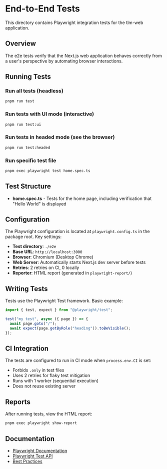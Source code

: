 # End-to-End Tests

This directory contains Playwright integration tests for the tlm-web application.

## Overview

The e2e tests verify that the Next.js web application behaves correctly from a user's perspective by automating browser interactions.

## Running Tests

### Run all tests (headless)

```bash
pnpm run test
```

### Run tests with UI mode (interactive)

```bash
pnpm run test:ui
```

### Run tests in headed mode (see the browser)

```bash
pnpm run test:headed
```

### Run specific test file

```bash
pnpm exec playwright test home.spec.ts
```

## Test Structure

- **home.spec.ts** - Tests for the home page, including verification that "Hello World" is displayed

## Configuration

The Playwright configuration is located at `playwright.config.ts` in the package root. Key settings:

- **Test directory**: `./e2e`
- **Base URL**: `http://localhost:3000`
- **Browser**: Chromium (Desktop Chrome)
- **Web Server**: Automatically starts Next.js dev server before tests
- **Retries**: 2 retries on CI, 0 locally
- **Reporter**: HTML report (generated in `playwright-report/`)

## Writing Tests

Tests use the Playwright Test framework. Basic example:

```typescript
import { test, expect } from "@playwright/test";

test("my test", async ({ page }) => {
  await page.goto("/");
  await expect(page.getByRole("heading")).toBeVisible();
});
```

## CI Integration

The tests are configured to run in CI mode when `process.env.CI` is set:

- Forbids `.only` in test files
- Uses 2 retries for flaky test mitigation
- Runs with 1 worker (sequential execution)
- Does not reuse existing server

## Reports

After running tests, view the HTML report:

```bash
pnpm exec playwright show-report
```

## Documentation

- [Playwright Documentation](https://playwright.dev)
- [Playwright Test API](https://playwright.dev/docs/api/class-test)
- [Best Practices](https://playwright.dev/docs/best-practices)

